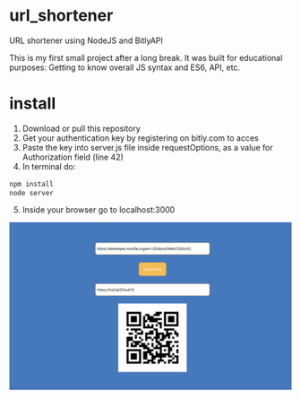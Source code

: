 # url_shortener
URL shortener using NodeJS and BitlyAPI

This is my first small project after a long break. It was built for educational purposes: 
Getting to know overall JS syntax and ES6, API, etc.

# install
1. Download or pull this repository
2. Get your authentication key by registering on bitly.com to acces
3. Paste the key into server.js file inside requestOptions, as a value for Authorization field (line 42)
4. In terminal do:
```
npm install
node server
```
5. Inside your browser go to localhost:3000

![Alt text](server/static_files/screenshot.png?raw=true "Preview")
